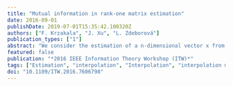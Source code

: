 ```yaml
---
title: "Mutual information in rank-one matrix estimation"
date: 2016-09-01
publishDate: 2019-07-01T15:35:42.100320Z
authors: ["F. Krzakala", "J. Xu", "L. Zdeborová"]
publication_types: ["1"]
abstract: "We consider the estimation of a n-dimensional vector x from the knowledge of noisy and possibility non-linear element-wise measurements of xxT, a very generic problem that contains, e.g. stochastic 2-block model, submatrix localization or the spike perturbation of random matrices. Using an interpolation method proposed by Guerra [1] and later refined by Korada and Macris [2], we prove that the Bethe mutual information (related to the Bethe free energy and conjectured to be exact by Lesieur et al. [3] on the basis of the non-rigorous cavity method) always yields an upper bound to the exact mutual information. A lower bound is also provided using a similar technique. For concreteness, we illustrate our findings on the sparse PCA problem, and observe that (a) our bounds match for a large region of parameters and (b) that there exists a phase transition in a region where the spectrum remains uninformative. While we present only the case of rank-one symmetric matrix estimation, our proof technique is readily extendable to low-rank symmetric matrix or low-rank symmetric tensor estimation."
featured: false
publication: "*2016 IEEE Information Theory Workshop (ITW)*"
tags: ["Estimation", "interpolation", "Interpolation", "interpolation method", "low-rank symmetric tensor estimation", "matrix algebra", "mutual information", "Mutual information", "Noise measurement", "Numerical models", "principal component analysis", "random matrices", "rank-one symmetric matrix estimation", "sparse PCA problem", "Symmetric matrices", "Upper bound"]
doi: "10.1109/ITW.2016.7606798"
---
```


